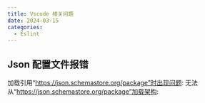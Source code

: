 ```yaml
---
title: Vscode 相关问题
date: 2024-03-15
categories:
  - Eslint
---
```


## Json 配置文件报错

加载引用“https://json.schemastore.org/package”时出现问题: 无法从“https://json.schemastore.org/package”加载架构:
